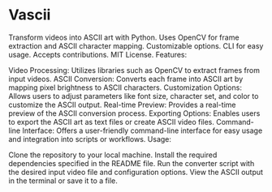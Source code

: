 # Vascii
Transform videos into ASCII art with Python. Uses OpenCV for frame extraction and ASCII character mapping. Customizable options. CLI for easy usage. Accepts contributions. MIT License.
Features:

Video Processing: Utilizes libraries such as OpenCV to extract frames from input videos.
ASCII Conversion: Converts each frame into ASCII art by mapping pixel brightness to ASCII characters.
Customization Options: Allows users to adjust parameters like font size, character set, and color to customize the ASCII output.
Real-time Preview: Provides a real-time preview of the ASCII conversion process.
Exporting Options: Enables users to export the ASCII art as text files or create ASCII video files.
Command-line Interface: Offers a user-friendly command-line interface for easy usage and integration into scripts or workflows.
Usage:

Clone the repository to your local machine.
Install the required dependencies specified in the README file.
Run the converter script with the desired input video file and configuration options.
View the ASCII output in the terminal or save it to a file.
